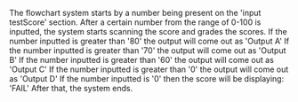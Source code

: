 The flowchart system starts by a number being present on the 'input testScore' section.
After a certain number from the range of 0-100 is inputted, the system starts scanning the score and grades the scores.
If the number inputted is greater than '80' the output will come out as 'Output A'
If the number inputted is greater than '70' the output will come out as 'Output B'
If the number inputted is greater than '60' the output will come out as 'Output C'
If the number inputted is greater than '0' the output will come out as 'Output D'
If the number inputted is '0' then the score will be displaying: 'FAIL'
After that, the system ends.
